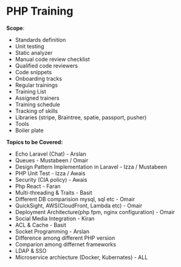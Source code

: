 # PHP Training

<b>Scope</b>:
- Standards definition
- Unit testing
- Static analyzer
- Manual code review checklist
- Qualified code reviewers
- Code snippets
- Onboarding tracks
- Regular trainings 
- Training List
- Assigned trainers
- Training schedule 
- Tracking of skills
- Libraries (stripe, Braintree, spatie, passport, pusher)
- Tools
- Boiler plate 


<b>Topics to be Covered:</b>
- Echo Laravel (Chat)  -  Arslan
- Queues - Mustabeen / Omair
- Design Pattern Implementation in Laravel - Izza / Mustabeen
- PHP Unit Test - Izza / Awais
- Security (CIA policy) - Awais
- Php React - Faran
- Multi-threading & Traits -  Basit
- Different DB comparision mysql, sql etc - Omair
- QuickSight, AWS(CloudFront, Lambda etc) - Omair
- Deployment Architecture(php fpm, nginx configuration) - Omair
- Social Media Integration - Kiran
- ACL & Cache - Basit
- Socket Programming - Arslan
- Difference among different PHP version
- Comparion among differnet frameworks
- LDAP & SSO
- Microservice archiecture (Docker, Kubernates) - ALL
